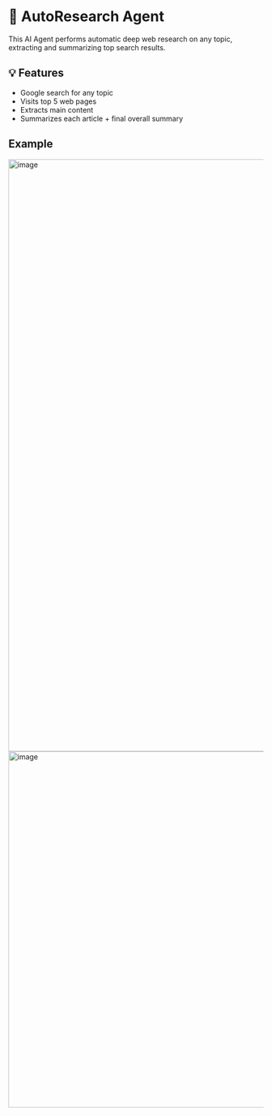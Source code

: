 # 🧠 AutoResearch Agent

This AI Agent performs automatic deep web research on any topic, extracting and summarizing top search results.

## 💡 Features
- Google search for any topic
- Visits top 5 web pages
- Extracts main content
- Summarizes each article + final overall summary

## Example
<img width="1001" height="1169" alt="image" src="https://github.com/user-attachments/assets/a6017e24-0c60-4747-af85-e7778354941b" />
 
 <img width="1059" height="703" alt="image" src="https://github.com/user-attachments/assets/8c53eabc-05f5-432f-a4b1-3f3e1383e1db" />

